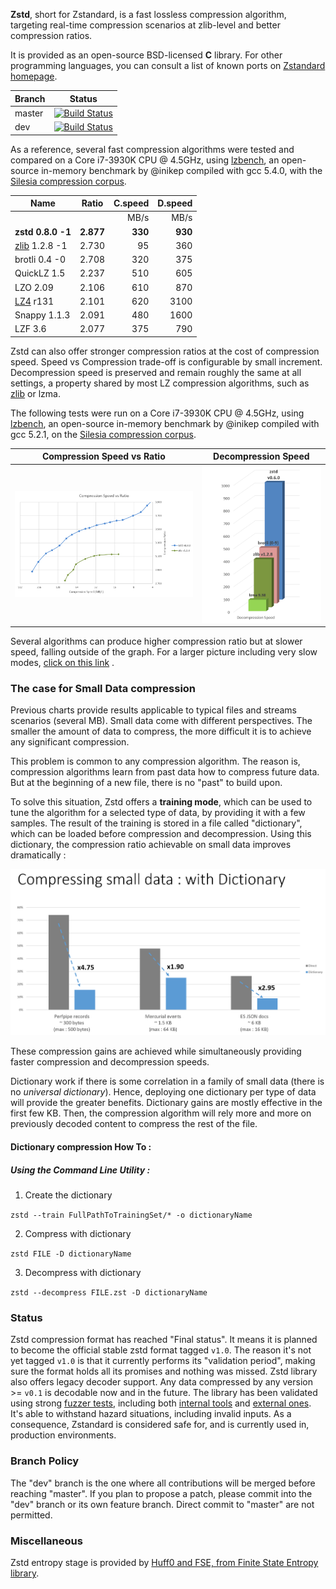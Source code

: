  **Zstd**, short for Zstandard, is a fast lossless compression algorithm,
 targeting real-time compression scenarios at zlib-level and better compression ratios.

It is provided as an open-source BSD-licensed **C** library.
For other programming languages,
you can consult a list of known ports on [Zstandard homepage](http://www.zstd.net/#other-languages).

|Branch      |Status   |
|------------|---------|
|master      | [![Build Status](https://travis-ci.org/Cyan4973/zstd.svg?branch=master)](https://travis-ci.org/Cyan4973/zstd) |
|dev         | [![Build Status](https://travis-ci.org/Cyan4973/zstd.svg?branch=dev)](https://travis-ci.org/Cyan4973/zstd) |

As a reference, several fast compression algorithms were tested and compared on a Core i7-3930K CPU @ 4.5GHz, using [lzbench], an open-source in-memory benchmark by @inikep compiled with gcc 5.4.0, with the [Silesia compression corpus].

[lzbench]: https://github.com/inikep/lzbench
[Silesia compression corpus]: http://sun.aei.polsl.pl/~sdeor/index.php?page=silesia


|Name             | Ratio | C.speed | D.speed |
|-----------------|-------|--------:|--------:|
|                 |       |   MB/s  |  MB/s   |
|**zstd 0.8.0 -1**|**2.877**|**330**| **930** |
| [zlib] 1.2.8 -1 | 2.730 |    95   |   360   |
| brotli 0.4 -0   | 2.708 |   320   |   375   |
| QuickLZ 1.5     | 2.237 |   510   |   605   |
| LZO 2.09        | 2.106 |   610   |   870   |
| [LZ4] r131      | 2.101 |   620   |  3100   |
| Snappy 1.1.3    | 2.091 |   480   |  1600   |
| LZF 3.6         | 2.077 |   375   |   790   |

[zlib]:http://www.zlib.net/
[LZ4]: http://www.lz4.org/

Zstd can also offer stronger compression ratios at the cost of compression speed.
Speed vs Compression trade-off is configurable by small increment. Decompression speed is preserved and remain roughly the same at all settings, a property shared by most LZ compression algorithms, such as [zlib] or lzma.

The following tests were run on a Core i7-3930K CPU @ 4.5GHz, using [lzbench], an open-source in-memory benchmark by @inikep compiled with gcc 5.2.1, on the [Silesia compression corpus].

Compression Speed vs Ratio | Decompression Speed
---------------------------|--------------------
![Compression Speed vs Ratio](images/Cspeed4.png "Compression Speed vs Ratio") | ![Decompression Speed](images/Dspeed4.png "Decompression Speed")

Several algorithms can produce higher compression ratio but at slower speed, falling outside of the graph.
For a larger picture including very slow modes, [click on this link](images/DCspeed5.png) .


### The case for Small Data compression

Previous charts provide results applicable to typical files and streams scenarios (several MB). Small data come with different perspectives. The smaller the amount of data to compress, the more difficult it is to achieve any significant compression.

This problem is common to any compression algorithm. The reason is, compression algorithms learn from past data how to compress future data. But at the beginning of a new file, there is no "past" to build upon.

To solve this situation, Zstd offers a __training mode__, which can be used to tune the algorithm for a selected type of data, by providing it with a few samples. The result of the training is stored in a file called "dictionary", which can be loaded before compression and decompression. Using this dictionary, the compression ratio achievable on small data improves dramatically :

![Compressing Small Data](images/smallData.png "Compressing Small Data")

These compression gains are achieved while simultaneously providing faster compression and decompression speeds.

Dictionary work if there is some correlation in a family of small data (there is no _universal dictionary_).
Hence, deploying one dictionary per type of data will provide the greater benefits. Dictionary gains are mostly effective in the first few KB. Then, the compression algorithm will rely more and more on previously decoded content to compress the rest of the file.

#### Dictionary compression How To :

##### _Using the Command Line Utility_ :

1) Create the dictionary

`zstd --train FullPathToTrainingSet/* -o dictionaryName`

2) Compress with dictionary

`zstd FILE -D dictionaryName`

3) Decompress with dictionary

`zstd --decompress FILE.zst -D dictionaryName`

### Status

Zstd compression format has reached "Final status". It means it is planned to become the official stable zstd format tagged `v1.0`. The reason it's not yet tagged `v1.0` is that it currently performs its "validation period", making sure the format holds all its promises and nothing was missed.
Zstd library also offers legacy decoder support. Any data compressed by any version >= `v0.1` is decodable now and in the future.
The library has been validated using strong [fuzzer tests](https://en.wikipedia.org/wiki/Fuzz_testing), including both [internal tools](programs/fuzzer.c) and [external ones](http://lcamtuf.coredump.cx/afl). It's able to withstand hazard situations, including invalid inputs.
As a consequence, Zstandard is considered safe for, and is currently used in, production environments.

### Branch Policy

The "dev" branch is the one where all contributions will be merged before reaching "master". If you plan to propose a patch, please commit into the "dev" branch or its own feature branch. Direct commit to "master" are not permitted.

### Miscellaneous

Zstd entropy stage is provided by [Huff0 and FSE, from Finite State Entropy library](https://github.com/Cyan4973/FiniteStateEntropy).
